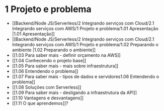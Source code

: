 # 1 Projeto e problema
- [[Backend/Node JS/Serverless/2 Integrando serviços com Cloud/2.1 Integrando serviços com AWS/1 Projeto e problema/1.01 Apresentação |1.01 Apresentação]]
- [[Backend/Node JS/Serverless/2 Integrando serviços com Cloud/2.1 Integrando serviços com AWS/1 Projeto e problema/1.02 Preparando o ambiente |1.02 Preparando o ambiente]]
- [[1.03 Para saber mais - definir orçamento na AWS]]
- [[1.04 Conhecendo o projeto base]]
- [[1.05 Para saber mais - mais sobre infraestrutura]]
- [[1.06 Entendendo o problema]]
- [[1.07 Para saber mais - tipos de dados e servidores1.06 Entendendo o problema]]
- [[1.08 Soluções com Serverless]]
- [[1.09 Para saber mais - desligando a infraestrutura da API]]
- [[1.10 Vantagens e desvantagens]]
- [[1.11 O que aprendemos]]?
